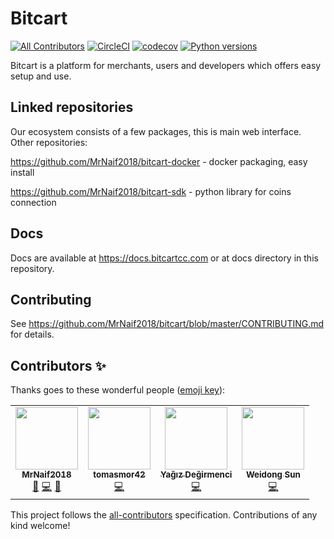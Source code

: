 # Bitcart
[![All Contributors](https://img.shields.io/badge/all_contributors-2-orange.svg?style=flat-square)](#contributors)
[![CircleCI](https://circleci.com/gh/MrNaif2018/bitcart.svg?style=svg)](https://circleci.com/gh/MrNaif2018/bitcart)
[![codecov](https://codecov.io/gh/MrNaif2018/bitcart/branch/master/graph/badge.svg)](https://codecov.io/gh/MrNaif2018/bitcart)
[![Python versions](https://img.shields.io/badge/python-3.6%20|%203.7%20|%203.8-blue.svg)](https://docs.bitcartcc.com)

Bitcart is a platform for merchants, users and developers which offers easy setup and use.

Linked repositories
-------------------
Our ecosystem consists of a few packages, this is main web interface.
Other repositories:

https://github.com/MrNaif2018/bitcart-docker - docker packaging, easy install

https://github.com/MrNaif2018/bitcart-sdk - python library for coins connection

Docs
----
Docs are available at https://docs.bitcartcc.com or at docs directory in this repository.

Contributing
------------
See https://github.com/MrNaif2018/bitcart/blob/master/CONTRIBUTING.md for details.

## Contributors ✨

Thanks goes to these wonderful people ([emoji key](https://allcontributors.org/docs/en/emoji-key)):

<!-- ALL-CONTRIBUTORS-LIST:START - Do not remove or modify this section -->
<!-- prettier-ignore-start -->
<!-- markdownlint-disable -->
<table>
  <tr>
    <td align="center"><a href="https://github.com/MrNaif2018"><img src="https://avatars3.githubusercontent.com/u/39452697?v=4?s=100" width="100px;" alt=""/><br /><sub><b>MrNaif2018</b></sub></a><br /><a href="#maintenance-MrNaif2018" title="Maintenance">🚧</a> <a href="https://github.com/MrNaif2018/bitcart/commits?author=MrNaif2018" title="Code">💻</a> <a href="https://github.com/MrNaif2018/bitcart/commits?author=MrNaif2018" title="Documentation">📖</a></td>
    <td align="center"><a href="https://github.com/tomasmor42"><img src="https://avatars2.githubusercontent.com/u/42064734?v=4?s=100" width="100px;" alt=""/><br /><sub><b>tomasmor42</b></sub></a><br /><a href="https://github.com/MrNaif2018/bitcart/commits?author=tomasmor42" title="Code">💻</a></td>
    <td align="center"><a href="https://github.com/yagicandegirmenci"><img src="https://avatars3.githubusercontent.com/u/62724709?v=4?s=100" width="100px;" alt=""/><br /><sub><b>Yağız Değirmenci</b></sub></a><br /><a href="https://github.com/MrNaif2018/bitcart/commits?author=yagicandegirmenci" title="Code">💻</a></td>
    <td align="center"><a href="https://www.linkedin.com/pub/weidong-sun/b3/83/21b"><img src="https://avatars0.githubusercontent.com/u/3086064?v=4?s=100" width="100px;" alt=""/><br /><sub><b>Weidong Sun</b></sub></a><br /><a href="https://github.com/MrNaif2018/bitcart/commits?author=xiaoxianma" title="Code">💻</a></td>
  </tr>
</table>

<!-- markdownlint-enable -->
<!-- prettier-ignore-end -->
<!-- ALL-CONTRIBUTORS-LIST:END -->

This project follows the [all-contributors](https://github.com/all-contributors/all-contributors) specification. Contributions of any kind welcome!
